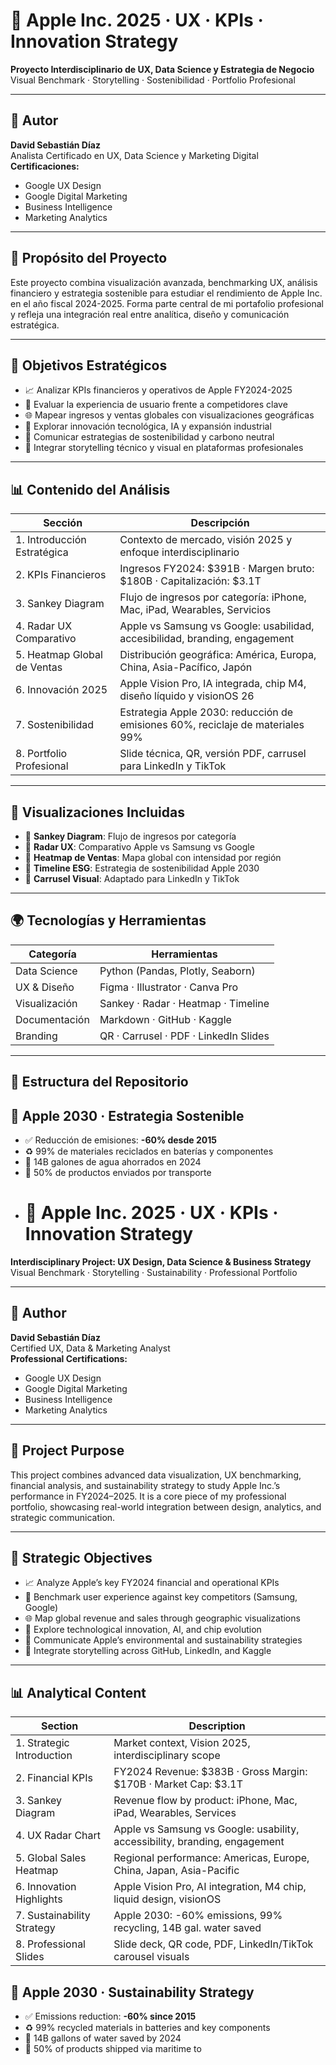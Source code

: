 # 🍏 Apple Inc. 2025 · UX · KPIs · Innovation Strategy

**Proyecto Interdisciplinario de UX, Data Science y Estrategia de Negocio**  
Visual Benchmark · Storytelling · Sostenibilidad · Portfolio Profesional  

---

## 👤 Autor

**David Sebastián Díaz**  
Analista Certificado en UX, Data Science y Marketing Digital  
**Certificaciones:**  
- Google UX Design  
- Google Digital Marketing  
- Business Intelligence  
- Marketing Analytics  

---

## 🧠 Propósito del Proyecto

Este proyecto combina visualización avanzada, benchmarking UX, análisis financiero y estrategia sostenible para estudiar el rendimiento de Apple Inc. en el año fiscal 2024-2025. Forma parte central de mi portafolio profesional y refleja una integración real entre analítica, diseño y comunicación estratégica.

---

## 🎯 Objetivos Estratégicos

- 📈 Analizar KPIs financieros y operativos de Apple FY2024-2025  
- 🧭 Evaluar la experiencia de usuario frente a competidores clave  
- 🌐 Mapear ingresos y ventas globales con visualizaciones geográficas  
- 🤖 Explorar innovación tecnológica, IA y expansión industrial  
- 🌱 Comunicar estrategias de sostenibilidad y carbono neutral  
- 🧩 Integrar storytelling técnico y visual en plataformas profesionales  

---

## 📊 Contenido del Análisis

| Sección | Descripción |
|--------|-------------|
| 1. Introducción Estratégica | Contexto de mercado, visión 2025 y enfoque interdisciplinario |
| 2. KPIs Financieros | Ingresos FY2024: $391B · Margen bruto: $180B · Capitalización: $3.1T |
| 3. Sankey Diagram | Flujo de ingresos por categoría: iPhone, Mac, iPad, Wearables, Servicios |
| 4. Radar UX Comparativo | Apple vs Samsung vs Google: usabilidad, accesibilidad, branding, engagement |
| 5. Heatmap Global de Ventas | Distribución geográfica: América, Europa, China, Asia-Pacífico, Japón |
| 6. Innovación 2025 | Apple Vision Pro, IA integrada, chip M4, diseño líquido y visionOS 26 |
| 7. Sostenibilidad | Estrategia Apple 2030: reducción de emisiones 60%, reciclaje de materiales 99% |
| 8. Portfolio Profesional | Slide técnica, QR, versión PDF, carrusel para LinkedIn y TikTok |

---

## 📍 Visualizaciones Incluidas

- 📌 **Sankey Diagram**: Flujo de ingresos por categoría  
- 📌 **Radar UX**: Comparativo Apple vs Samsung vs Google  
- 📌 **Heatmap de Ventas**: Mapa global con intensidad por región  
- 📌 **Timeline ESG**: Estrategia de sostenibilidad Apple 2030  
- 📌 **Carrusel Visual**: Adaptado para LinkedIn y TikTok  

---

## 🌍 Tecnologías y Herramientas

| Categoría | Herramientas |
|----------|---------------|
| Data Science | Python (Pandas, Plotly, Seaborn) |
| UX & Diseño | Figma · Illustrator · Canva Pro |
| Visualización | Sankey · Radar · Heatmap · Timeline |
| Documentación | Markdown · GitHub · Kaggle |
| Branding | QR · Carrusel · PDF · LinkedIn Slides |

---

## 📁 Estructura del Repositorio
## 🌱 Apple 2030 · Estrategia Sostenible

- ✅ Reducción de emisiones: **-60% desde 2015**  
- ♻️ 99% de materiales reciclados en baterías y componentes  
- 🌊 14B galones de agua ahorrados en 2024  
- 🚢 50% de productos enviados por transporte
- # 🍏 Apple Inc. 2025 · UX · KPIs · Innovation Strategy

**Interdisciplinary Project: UX Design, Data Science & Business Strategy**  
Visual Benchmark · Storytelling · Sustainability · Professional Portfolio  

---

## 👤 Author

**David Sebastián Díaz**  
Certified UX, Data & Marketing Analyst  
**Professional Certifications:**  
- Google UX Design  
- Google Digital Marketing  
- Business Intelligence  
- Marketing Analytics  

---

## 🧠 Project Purpose

This project combines advanced data visualization, UX benchmarking, financial analysis, and sustainability strategy to study Apple Inc.’s performance in FY2024–2025. It is a core piece of my professional portfolio, showcasing real-world integration between design, analytics, and strategic communication.

---

## 🎯 Strategic Objectives

- 📈 Analyze Apple’s key FY2024 financial and operational KPIs  
- 🧭 Benchmark user experience against key competitors (Samsung, Google)  
- 🌐 Map global revenue and sales through geographic visualizations  
- 🤖 Explore technological innovation, AI, and chip evolution  
- 🌱 Communicate Apple’s environmental and sustainability strategies  
- 🧩 Integrate storytelling across GitHub, LinkedIn, and Kaggle  

---

## 📊 Analytical Content

| Section | Description |
|--------|-------------|
| 1. Strategic Introduction | Market context, Vision 2025, interdisciplinary scope |
| 2. Financial KPIs | FY2024 Revenue: $383B · Gross Margin: $170B · Market Cap: $3.1T |
| 3. Sankey Diagram | Revenue flow by product: iPhone, Mac, iPad, Wearables, Services |
| 4. UX Radar Chart | Apple vs Samsung vs Google: usability, accessibility, branding, engagement |
| 5. Global Sales Heatmap | Regional performance: Americas, Europe, China, Japan, Asia-Pacific |
| 6. Innovation Highlights | Apple Vision Pro, AI integration, M4 chip, liquid design, visionOS |
| 7. Sustainability Strategy | Apple 2030: -60% emissions, 99% recycling, 14B gal. water saved |
| 8. Professional Slides | Slide deck, QR code, PDF, LinkedIn/TikTok carousel visuals |

## 🌱 Apple 2030 · Sustainability Strategy

- ✅ Emissions reduction: **-60% since 2015**  
- ♻️ 99% recycled materials in batteries and key components  
- 🌊 14B gallons of water saved by 2024  
- 🚢 50% of products shipped via maritime to
